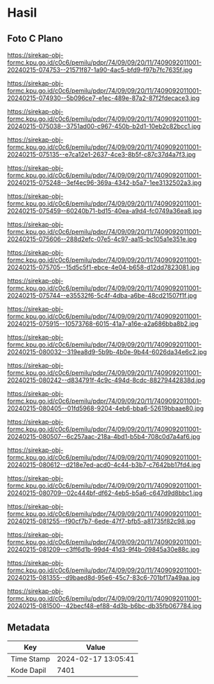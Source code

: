 # Hasil

## Foto C Plano

https://sirekap-obj-formc.kpu.go.id/c0c6/pemilu/pdpr/74/09/09/20/11/7409092011001-20240215-074753--21571f87-1a90-4ac5-bfd9-f97b7fc7635f.jpg

https://sirekap-obj-formc.kpu.go.id/c0c6/pemilu/pdpr/74/09/09/20/11/7409092011001-20240215-074930--5b096ce7-e1ec-489e-87a2-87f2fdecace3.jpg

https://sirekap-obj-formc.kpu.go.id/c0c6/pemilu/pdpr/74/09/09/20/11/7409092011001-20240215-075038--3751ad00-c967-450b-b2d1-10eb2c82bcc1.jpg

https://sirekap-obj-formc.kpu.go.id/c0c6/pemilu/pdpr/74/09/09/20/11/7409092011001-20240215-075135--e7ca12e1-2637-4ce3-8b5f-c87c37d4a7f3.jpg

https://sirekap-obj-formc.kpu.go.id/c0c6/pemilu/pdpr/74/09/09/20/11/7409092011001-20240215-075248--3ef4ec96-369a-4342-b5a7-1ee3132502a3.jpg

https://sirekap-obj-formc.kpu.go.id/c0c6/pemilu/pdpr/74/09/09/20/11/7409092011001-20240215-075459--60240b71-bd15-40ea-a9d4-fc0749a36ea8.jpg

https://sirekap-obj-formc.kpu.go.id/c0c6/pemilu/pdpr/74/09/09/20/11/7409092011001-20240215-075606--288d2efc-07e5-4c97-aa15-bc105a1e351e.jpg

https://sirekap-obj-formc.kpu.go.id/c0c6/pemilu/pdpr/74/09/09/20/11/7409092011001-20240215-075705--15d5c5f1-ebce-4e04-b658-d12dd7823081.jpg

https://sirekap-obj-formc.kpu.go.id/c0c6/pemilu/pdpr/74/09/09/20/11/7409092011001-20240215-075744--e35532f6-5c4f-4dba-a6be-48cd21507f1f.jpg

https://sirekap-obj-formc.kpu.go.id/c0c6/pemilu/pdpr/74/09/09/20/11/7409092011001-20240215-075915--10573768-6015-41a7-a16e-a2a686bba8b2.jpg

https://sirekap-obj-formc.kpu.go.id/c0c6/pemilu/pdpr/74/09/09/20/11/7409092011001-20240215-080032--319ea8d9-5b9b-4b0e-9b44-6026da34e6c2.jpg

https://sirekap-obj-formc.kpu.go.id/c0c6/pemilu/pdpr/74/09/09/20/11/7409092011001-20240215-080242--d834791f-4c9c-494d-8cdc-88279442838d.jpg

https://sirekap-obj-formc.kpu.go.id/c0c6/pemilu/pdpr/74/09/09/20/11/7409092011001-20240215-080405--01fd5968-9204-4eb6-bba6-52619bbaae80.jpg

https://sirekap-obj-formc.kpu.go.id/c0c6/pemilu/pdpr/74/09/09/20/11/7409092011001-20240215-080507--6c257aac-218a-4bd1-b5b4-708c0d7a4af6.jpg

https://sirekap-obj-formc.kpu.go.id/c0c6/pemilu/pdpr/74/09/09/20/11/7409092011001-20240215-080612--d218e7ed-acd0-4c44-b3b7-c7642bb17fd4.jpg

https://sirekap-obj-formc.kpu.go.id/c0c6/pemilu/pdpr/74/09/09/20/11/7409092011001-20240215-080709--02c444bf-df62-4eb5-b5a6-c647d9d8bbc1.jpg

https://sirekap-obj-formc.kpu.go.id/c0c6/pemilu/pdpr/74/09/09/20/11/7409092011001-20240215-081255--f90cf7b7-6ede-47f7-bfb5-a81735f82c98.jpg

https://sirekap-obj-formc.kpu.go.id/c0c6/pemilu/pdpr/74/09/09/20/11/7409092011001-20240215-081209--c3ff6d1b-99d4-41d3-9f4b-09845a30e88c.jpg

https://sirekap-obj-formc.kpu.go.id/c0c6/pemilu/pdpr/74/09/09/20/11/7409092011001-20240215-081355--d9baed8d-95e6-45c7-83c6-701bf17a49aa.jpg

https://sirekap-obj-formc.kpu.go.id/c0c6/pemilu/pdpr/74/09/09/20/11/7409092011001-20240215-081500--42becf48-ef88-4d3b-b6bc-db35fb067784.jpg


## Metadata

| Key        | Value               |
| ---------- | ------------------- |
| Time Stamp | 2024-02-17 13:05:41 |
| Kode Dapil | 7401                |



